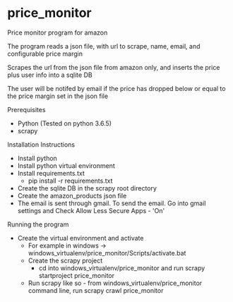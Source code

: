 # price_monitor
Price monitor program for amazon

The program reads a json file, with url to scrape, name, email, and configurable price margin

Scrapes the url from the json file from amazon only, and inserts the price plus user info into a sqlite DB

The user will be notifed by email if the price has dropped below or equal to the price margin set in the json file

Prerequisites
* Python (Tested on python 3.6.5)
* scrapy

Installation Instructions
* Install python 
* Install python virtual environment
* Install requirements.txt
    * pip install -r requirements.txt
* Create the sqlite DB in the scrapy root directory
* Create the amazon_products json file
* The email is sent through gmail. To send the email. Go into gmail settings and Check Allow Less Secure Apps - 'On'

Running the program
* Create the virtual environment and activate
   * For example in windows ->  windows_virtualenv/price_monitor/Scripts/activate.bat
   * Create the scrapy project
      *  cd into windows_virtualenv/price_monitor and run scrapy startproject price_monitor
   * Run scrapy like so - from windows_virtualenv/price_monitor command line, run scrapy crawl price_monitor
